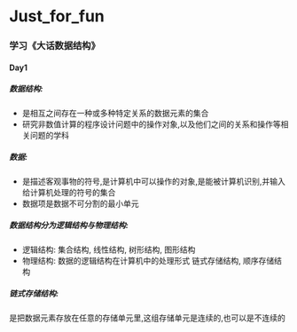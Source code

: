 # Just_for_fun
### 学习《大话数据结构》
#### Day1 <br>
##### 数据结构:
- 是相互之间存在一种或多种特定关系的数据元素的集合
- 研究非数值计算的程序设计问题中的操作对象,以及他们之间的关系和操作等相关问题的学科 <br>
##### 数据:
- 是描述客观事物的符号,是计算机中可以操作的对象,是能被计算机识别,并输入给计算机处理的符号的集合
- 数据项是数据不可分割的最小单元 <br>
##### 数据结构分为逻辑结构与物理结构:
- 逻辑结构: 集合结构, 线性结构, 树形结构, 图形结构
- 物理结构: 数据的逻辑结构在计算机中的处理形式 链式存储结构, 顺序存储结构 <br>
##### 链式存储结构:
是把数据元素存放在任意的存储单元里,这组存储单元是连续的,也可以是不连续的 <br>
